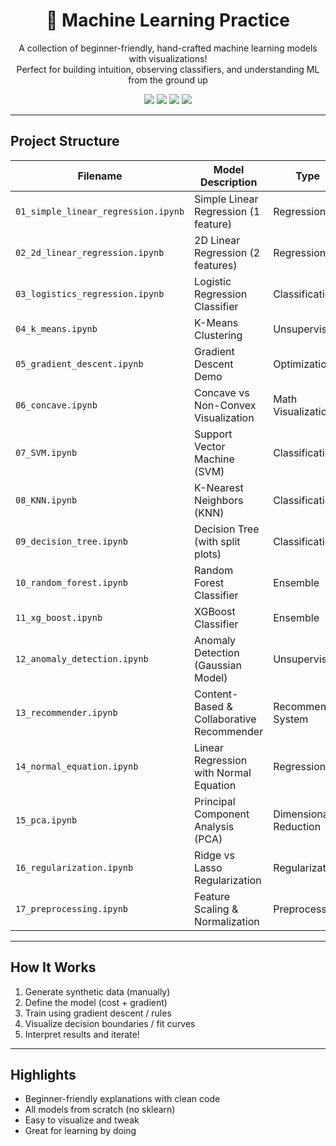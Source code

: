 

<h1 align="center">🍣 Machine Learning Practice</h1>
<p align="center">
  A collection of beginner-friendly, hand-crafted machine learning models with visualizations!<br>
  Perfect for building intuition, observing classifiers, and understanding ML from the ground up 
</p>

<p align="center">
  <img src="https://img.shields.io/badge/python-3.10+-blue?logo=python">
  <img src="https://img.shields.io/badge/Jupyter-%E2%9C%A8%20notebooks-orange?logo=jupyter">
  <img src="https://img.shields.io/badge/ML-Beginner%20Friendly-pink">
  <img src="https://img.shields.io/badge/Visualized-Yes-brightgreen?logo=plotly">
</p>

---


## Project Structure


| Filename                         | Model Description                          | Type                 |
|----------------------------------|--------------------------------------------|----------------------|
| `01_simple_linear_regression.ipynb` | Simple Linear Regression (1 feature)       | Regression           |
| `02_2d_linear_regression.ipynb`     | 2D Linear Regression (2 features)          | Regression           |
| `03_logistics_regression.ipynb`     | Logistic Regression Classifier             | Classification       |
| `04_k_means.ipynb`                  | K-Means Clustering                         | Unsupervised         |
| `05_gradient_descent.ipynb`         | Gradient Descent Demo                      | Optimization         |
| `06_concave.ipynb`                  | Concave vs Non-Convex Visualization        | Math Visualization   |
| `07_SVM.ipynb`                      | Support Vector Machine (SVM)               | Classification       |
| `08_KNN.ipynb`                      | K-Nearest Neighbors (KNN)                  | Classification       |
| `09_decision_tree.ipynb`           | Decision Tree (with split plots)           | Classification       |
| `10_random_forest.ipynb`           | Random Forest Classifier                   | Ensemble             |
| `11_xg_boost.ipynb`                | XGBoost Classifier                         | Ensemble             |
| `12_anomaly_detection.ipynb`       | Anomaly Detection (Gaussian Model)         | Unsupervised         |
| `13_recommender.ipynb`             | Content-Based & Collaborative Recommender | Recommender System   |
| `14_normal_equation.ipynb`         | Linear Regression with Normal Equation     | Regression           |
| `15_pca.ipynb`                     | Principal Component Analysis (PCA)         | Dimensionality Reduction |
| `16_regularization.ipynb`          | Ridge vs Lasso Regularization              | Regularization       |
| `17_preprocessing.ipynb`           | Feature Scaling & Normalization            | Preprocessing        |

---

## How It Works

1. Generate synthetic data (manually)
2. Define the model (cost + gradient)
3. Train using gradient descent / rules
4. Visualize decision boundaries / fit curves
5. Interpret results and iterate!

---

## Highlights

- Beginner-friendly explanations with clean code 
- All models from scratch (no sklearn) 
- Easy to visualize and tweak 
- Great for learning by doing 


